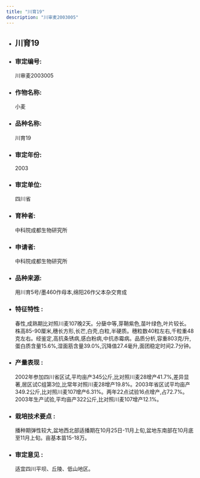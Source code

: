 ```yaml
---
title: "川育19"
description: "川审麦2003005"
---
```

* ## 川育19
* ###  审定编号:  
   川审麦2003005

*  ### 作物名称:  
   小麦

*   ###  品种名称: 
    川育19

*   ### 审定年份: 
    2003

*   ### 审定单位:  
    四川省

*   ### 育种者:  
    中科院成都生物研究所

*   ### 申请者:  
    中科院成都生物研究所

*   ### 品种来源:  
    用川育5号/墨460作母本,绵阳26作父本杂交育成

*   ### 特征特性 : 
    春性,成熟期比对照川麦107晚2天。分蘖中等,芽鞘紫色,苗叶绿色,叶片较长。株高85-90厘米,穗长方形,长芒,白壳,白粒,半硬质。穗粒数40粒左右,千粒重48克左右。经鉴定,高抗条锈病,感白粉病,中抗赤霉病。品质分析,容重803克/升,蛋白质含量15.6%,湿面筋含量39.0%,沉降值27.4毫升,面团稳定时间2.7分钟。

*   ### 产量表现 : 
    2002年参加四川省区试,平均亩产345公斤,比对照川麦28增产41.7%,差异显著,居区试C组第3位,比常年对照川麦28增产19.8%。2003年省区试平均亩产349.2公斤,比对照川麦107增产6.31%。两年22点试验16点增产,占72.7%。2003年生产试验,平均亩产322公斤,比对照川麦107增产12.1%。

*   ### 栽培技术要点 : 
    播种期弹性较大,盆地西北部适播期在10月25日-11月上旬,盆地东南部在10月底至11月上旬。亩基本苗15-18万。

*   ### 审定意见 : 
    适宜四川平坝、丘陵、低山地区。
